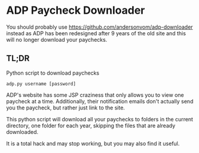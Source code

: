 # ADP Paycheck Downloader

You should probably use https://github.com/andersonvom/adp-downloader instead as ADP has been redesigned after 9 years of the old site and this will no longer download your paychecks.

## TL;DR

Python script to download paychecks

```
adp.py username [password]
```

ADP's website has some JSP craziness that only allows you to view one paycheck
at a time. Additionally, their notification emails don't actually send you the
paycheck, but rather just link to the site.

This python script will download all your paychecks to folders in the current
directory, one folder for each year, skipping the files that are already
downloaded.

It is a total hack and may stop working, but you may also find it useful.

